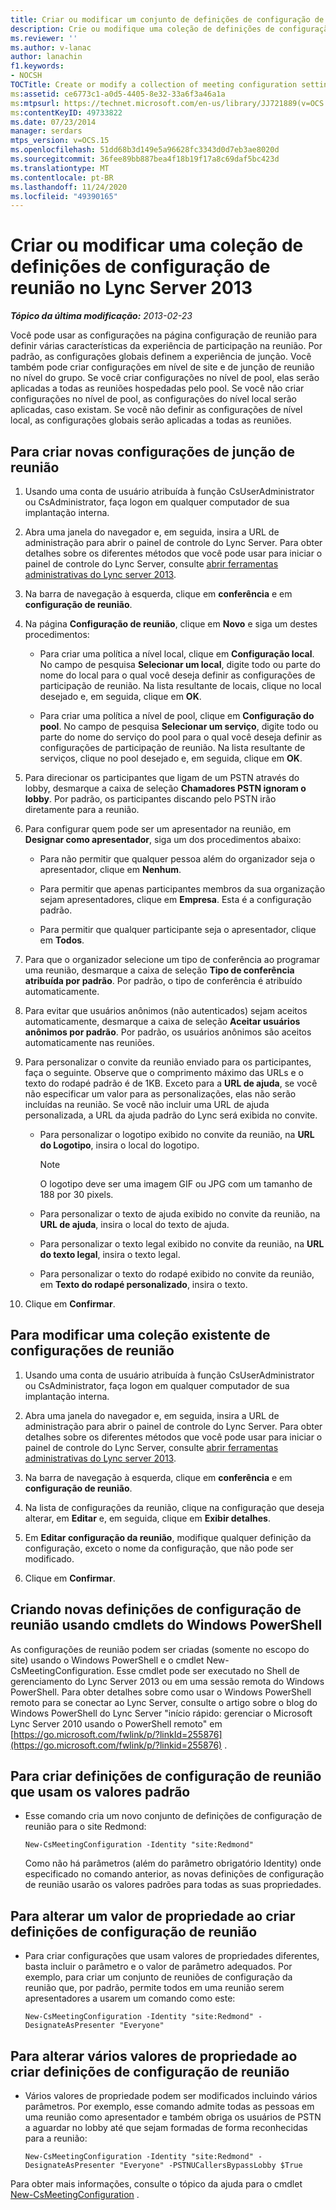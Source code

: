 ```yaml
---
title: Criar ou modificar um conjunto de definições de configuração de reunião
description: Crie ou modifique uma coleção de definições de configuração de reunião.
ms.reviewer: ''
ms.author: v-lanac
author: lanachin
f1.keywords:
- NOCSH
TOCTitle: Create or modify a collection of meeting configuration settings
ms:assetid: ce6773c1-a0d5-4405-8e32-33a6f3a46a1a
ms:mtpsurl: https://technet.microsoft.com/en-us/library/JJ721889(v=OCS.15)
ms:contentKeyID: 49733822
ms.date: 07/23/2014
manager: serdars
mtps_version: v=OCS.15
ms.openlocfilehash: 51dd68b3d149e5a96628fc3343d0d7eb3ae8020d
ms.sourcegitcommit: 36fee89bb887bea4f18b19f17a8c69daf5bc423d
ms.translationtype: MT
ms.contentlocale: pt-BR
ms.lasthandoff: 11/24/2020
ms.locfileid: "49390165"
---
```

# <a name="create-or-modify-a-collection-of-meeting-configuration-settings-in-lync-server-2013"></a>Criar ou modificar uma coleção de definições de configuração de reunião no Lync Server 2013

<div data-xmlns="http://www.w3.org/1999/xhtml">

<div class="topic" data-xmlns="http://www.w3.org/1999/xhtml" data-msxsl="urn:schemas-microsoft-com:xslt" data-cs="https://msdn.microsoft.com/">

<div data-asp="https://msdn2.microsoft.com/asp">



</div>

<div id="mainSection">

<div id="mainBody">

<span> </span>

_**Tópico da última modificação:** 2013-02-23_

Você pode usar as configurações na página configuração de reunião para definir várias características da experiência de participação na reunião. Por padrão, as configurações globais definem a experiência de junção. Você também pode criar configurações em nível de site e de junção de reunião no nível do grupo. Se você criar configurações no nível de pool, elas serão aplicadas a todas as reuniões hospedadas pelo pool. Se você não criar configurações no nível de pool, as configurações do nível local serão aplicadas, caso existam. Se você não definir as configurações de nível local, as configurações globais serão aplicadas a todas as reuniões.

<div>

## <a name="to-create-new-meeting-join-settings"></a>Para criar novas configurações de junção de reunião

1.  Usando uma conta de usuário atribuída à função CsUserAdministrator ou CsAdministrator, faça logon em qualquer computador de sua implantação interna.

2.  Abra uma janela do navegador e, em seguida, insira a URL de administração para abrir o painel de controle do Lync Server. Para obter detalhes sobre os diferentes métodos que você pode usar para iniciar o painel de controle do Lync Server, consulte [abrir ferramentas administrativas do Lync server 2013](lync-server-2013-open-lync-server-administrative-tools.md).

3.  Na barra de navegação à esquerda, clique em **conferência** e em **configuração de reunião**.

4.  Na página **Configuração de reunião**, clique em **Novo** e siga um destes procedimentos:
    
      - Para criar uma política a nível local, clique em **Configuração local**. No campo de pesquisa **Selecionar um local**, digite todo ou parte do nome do local para o qual você deseja definir as configurações de participação de reunião. Na lista resultante de locais, clique no local desejado e, em seguida, clique em **OK**.
    
      - Para criar uma política a nível de pool, clique em **Configuração do pool**. No campo de pesquisa **Selecionar um serviço**, digite todo ou parte do nome do serviço do pool para o qual você deseja definir as configurações de participação de reunião. Na lista resultante de serviços, clique no pool desejado e, em seguida, clique em **OK**.

5.  Para direcionar os participantes que ligam de um PSTN através do lobby, desmarque a caixa de seleção  **Chamadores PSTN ignoram o lobby**. Por padrão, os participantes discando pelo PSTN irão diretamente para a reunião.

6.  Para configurar quem pode ser um apresentador na reunião, em **Designar como apresentador**, siga um dos procedimentos abaixo:
    
      - Para não permitir que qualquer pessoa além do organizador seja o apresentador, clique em **Nenhum**.
    
      - Para permitir que apenas participantes membros da sua organização sejam apresentadores, clique em **Empresa**. Esta é a configuração padrão.
    
      - Para permitir que qualquer participante seja o apresentador, clique em **Todos**.

7.  Para que o organizador selecione um tipo de conferência ao programar uma reunião, desmarque a caixa de seleção  **Tipo de conferência atribuída por padrão**. Por padrão, o tipo de conferência é atribuído automaticamente.

8.  Para evitar que usuários anônimos (não autenticados) sejam aceitos automaticamente, desmarque a caixa de seleção **Aceitar usuários anônimos por padrão**. Por padrão, os usuários anônimos são aceitos automaticamente nas reuniões.

9.  Para personalizar o convite da reunião enviado para os participantes, faça o seguinte. Observe que o comprimento máximo das URLs e o texto do rodapé padrão é de 1KB. Exceto para a **URL de ajuda**, se você não especificar um valor para as personalizações, elas não serão incluídas na reunião. Se você não incluir uma URL de ajuda personalizada, a URL da ajuda padrão do Lync será exibida no convite.
    
      - Para personalizar o logotipo exibido no convite da reunião, na **URL do Logotipo**, insira o local do logotipo.
        
        <div>
        

        > [!NOTE]
        > O logotipo deve ser uma imagem GIF ou JPG com um tamanho de 188 por 30 pixels.

        
        </div>
    
      - Para personalizar o texto de ajuda exibido no convite da reunião, na **URL de ajuda**, insira o local do texto de ajuda.
    
      - Para personalizar o texto legal exibido no convite da reunião, na **URL do texto legal**, insira o texto legal.
    
      - Para personalizar o texto do rodapé exibido no convite da reunião, em **Texto do rodapé personalizado**, insira o texto.

10. Clique em **Confirmar**.

</div>

<div>

## <a name="to-modify-an-existing-collection-of-meeting-configurations"></a>Para modificar uma coleção existente de configurações de reunião

1.  Usando uma conta de usuário atribuída à função CsUserAdministrator ou CsAdministrator, faça logon em qualquer computador de sua implantação interna.

2.  Abra uma janela do navegador e, em seguida, insira a URL de administração para abrir o painel de controle do Lync Server. Para obter detalhes sobre os diferentes métodos que você pode usar para iniciar o painel de controle do Lync Server, consulte [abrir ferramentas administrativas do Lync server 2013](lync-server-2013-open-lync-server-administrative-tools.md).

3.  Na barra de navegação à esquerda, clique em **conferência** e em **configuração de reunião**.

4.  Na lista de configurações da reunião, clique na configuração que deseja alterar, em **Editar** e, em seguida, clique em **Exibir detalhes**.

5.  Em **Editar configuração da reunião**, modifique qualquer definição da configuração, exceto o nome da configuração, que não pode ser modificado.

6.  Clique em **Confirmar**.

</div>

<div>

## <a name="creating-new-meeting-configuration-settings-by-using-windows-powershell-cmdlets"></a>Criando novas definições de configuração de reunião usando cmdlets do Windows PowerShell

As configurações de reunião podem ser criadas (somente no escopo do site) usando o Windows PowerShell e o cmdlet New-CsMeetingConfiguration. Esse cmdlet pode ser executado no Shell de gerenciamento do Lync Server 2013 ou em uma sessão remota do Windows PowerShell. Para obter detalhes sobre como usar o Windows PowerShell remoto para se conectar ao Lync Server, consulte o artigo sobre o blog do Windows PowerShell do Lync Server "início rápido: gerenciar o Microsoft Lync Server 2010 usando o PowerShell remoto" em [https://go.microsoft.com/fwlink/p/?linkId=255876](https://go.microsoft.com/fwlink/p/?linkid=255876) .

<div>

## <a name="to-create-meeting-configuration-settings-that-use-the-default-values"></a>Para criar definições de configuração de reunião que usam os valores padrão

  - Esse comando cria um novo conjunto de definições de configuração de reunião para o site Redmond:
    
        New-CsMeetingConfiguration -Identity "site:Redmond"
    
    Como não há parâmetros (além do parâmetro obrigatório Identity) onde especificado no comando anterior, as novas definições de configuração de reunião usarão os valores padrões para todas as suas propriedades.

</div>

<div>

## <a name="to-change-a-property-value-when-creating-meeting-configuration-settings"></a>Para alterar um valor de propriedade ao criar definições de configuração de reunião

  - Para criar configurações que usam valores de propriedades diferentes, basta incluir o parâmetro e o valor de parâmetro adequados. Por exemplo, para criar um conjunto de reuniões de configuração da reunião que, por padrão, permite todos em uma reunião serem apresentadores a usarem um comando como este:
    
        New-CsMeetingConfiguration -Identity "site:Redmond" -DesignateAsPresenter "Everyone"

</div>

<div>

## <a name="to-change-multiple-property-values-when-creating-meeting-configuration-settings"></a>Para alterar vários valores de propriedade ao criar definições de configuração de reunião

  - Vários valores de propriedade podem ser modificados incluindo vários parâmetros. Por exemplo, esse comando admite todas as pessoas em uma reunião como apresentador e também obriga os usuários de PSTN a aguardar no lobby até que sejam formadas de forma reconhecidas para a reunião:
    
        New-CsMeetingConfiguration -Identity "site:Redmond" -DesignateAsPresenter "Everyone" -PSTNUCallersBypassLobby $True

</div>

Para obter mais informações, consulte o tópico da ajuda para o cmdlet [New-CsMeetingConfiguration](https://technet.microsoft.com/library/Gg398065(v=OCS.15)) .

</div>

</div>

<span> </span>

</div>

</div>

</div>

